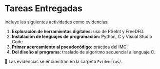 # Tareas Entregadas

Incluye las siguientes actividades como evidencias:

1. **Exploración de herramientas digitales:** uso de PSeInt y FreeDFD.  
2. **Instalación de lenguajes de programación:** Python, C y Visual Studio Code.  
3. **Primer acercamiento al pseudocódigo:** práctica del IMC.  
4. **Del diseño al programa:** traslado de algoritmo secuencial a lenguaje C.  

📂 Las evidencias se encuentran en la carpeta `Evidencias/`.

